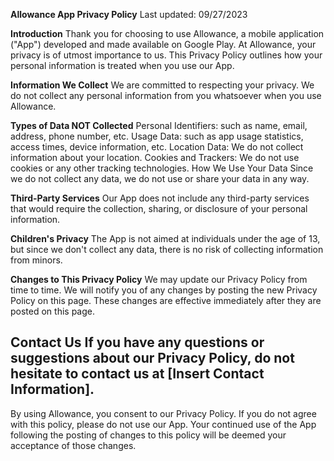 **Allowance App Privacy Policy**
Last updated: 09/27/2023

**Introduction**
Thank you for choosing to use Allowance, a mobile application ("App") developed and made available on Google Play. At Allowance, your privacy is of utmost importance to us. This Privacy Policy outlines how your personal information is treated when you use our App.

**Information We Collect**
We are committed to respecting your privacy. We do not collect any personal information from you whatsoever when you use Allowance.

**Types of Data NOT Collected**
Personal Identifiers: such as name, email, address, phone number, etc.
Usage Data: such as app usage statistics, access times, device information, etc.
Location Data: We do not collect information about your location.
Cookies and Trackers: We do not use cookies or any other tracking technologies.
How We Use Your Data
Since we do not collect any data, we do not use or share your data in any way.

**Third-Party Services**
Our App does not include any third-party services that would require the collection, sharing, or disclosure of your personal information.

**Children's Privacy**
The App is not aimed at individuals under the age of 13, but since we don't collect any data, there is no risk of collecting information from minors.

**Changes to This Privacy Policy**
We may update our Privacy Policy from time to time. We will notify you of any changes by posting the new Privacy Policy on this page. These changes are effective immediately after they are posted on this page.

**Contact Us**
If you have any questions or suggestions about our Privacy Policy, do not hesitate to contact us at [Insert Contact Information].
-----------------------------------------------------------------------------------------------------------------------------------------------------------------------------
By using Allowance, you consent to our Privacy Policy. If you do not agree with this policy, please do not use our App. Your continued use of the App following the posting of changes to this policy will be deemed your acceptance of those changes.
